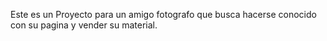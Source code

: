 Este es un Proyecto para un amigo fotografo que busca hacerse conocido con su pagina y vender su material.